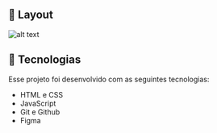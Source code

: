 ## 🔖 Layout

![alt text](./assets/projeto-layout.png)

## 🚀 Tecnologias

Esse projeto foi desenvolvido com as seguintes tecnologias:

- HTML e CSS
- JavaScript
- Git e Github
- Figma


